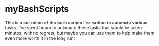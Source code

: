 # myBashScripts

This is a collection of the bash scripts I've written to automate various tasks. I've spent hours to automate these tasks that would've taken minutes, with no regrets, but maybe you can use them to help make them even more worth it in the long run!

